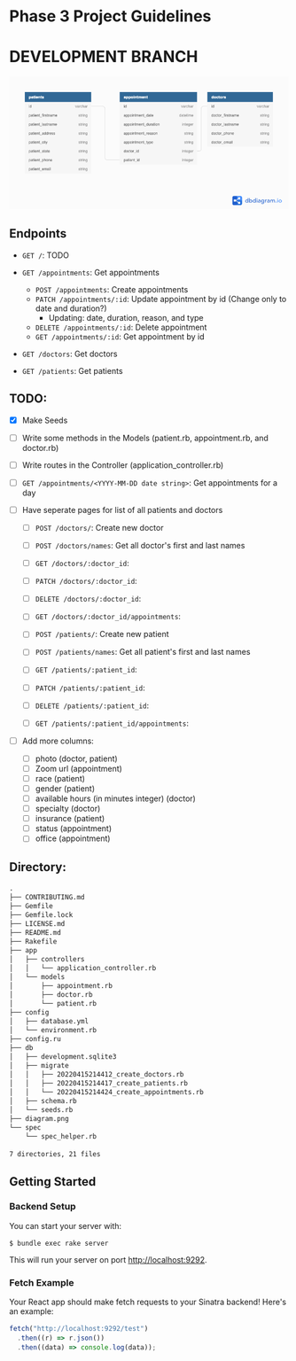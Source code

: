# Phase 3 Project Guidelines

# DEVELOPMENT BRANCH

![entity relationship diagram](./diagram.png)

## Endpoints

- `GET /`: TODO

- `GET /appointments`: Get appointments

  - `POST /appointments`: Create appointments
  - `PATCH /appointments/:id`: Update appointment by id (Change only to date and duration?)
    - Updating: date, duration, reason, and type
  - `DELETE /appointments/:id`: Delete appointment
  - `GET /appointments/:id`: Get appointment by id

- `GET /doctors`: Get doctors
- `GET /patients`: Get patients

## TODO:

- [x] Make Seeds
- [ ] Write some methods in the Models (patient.rb, appointment.rb, and doctor.rb)
- [ ] Write routes in the Controller (application_controller.rb)

- [ ] `GET /appointments/<YYYY-MM-DD date string>`: Get appointments for a day

- [ ] Have seperate pages for list of all patients and doctors

  - [ ] `POST /doctors/`: Create new doctor
  - [ ] `POST /doctors/names`: Get all doctor's first and last names
  - [ ] `GET /doctors/:doctor_id`:
  - [ ] `PATCH /doctors/:doctor_id`:
  - [ ] `DELETE /doctors/:doctor_id`:
  - [ ] `GET /doctors/:doctor_id/appointments`:

  - [ ] `POST /patients/`: Create new patient
  - [ ] `POST /patients/names`: Get all patient's first and last names
  - [ ] `GET /patients/:patient_id`:
  - [ ] `PATCH /patients/:patient_id`:
  - [ ] `DELETE /patients/:patient_id`:
  - [ ] `GET /patients/:patient_id/appointments`:

- [ ] Add more columns:
  - [ ] photo (doctor, patient)
  - [ ] Zoom url (appointment)
  - [ ] race (patient)
  - [ ] gender (patient)
  - [ ] available hours (in minutes integer) (doctor)
  - [ ] specialty (doctor)
  - [ ] insurance (patient)
  - [ ] status (appointment)
  - [ ] office (appointment)

## Directory:

```
.
├── CONTRIBUTING.md
├── Gemfile
├── Gemfile.lock
├── LICENSE.md
├── README.md
├── Rakefile
├── app
│   ├── controllers
│   │   └── application_controller.rb
│   └── models
│       ├── appointment.rb
│       ├── doctor.rb
│       └── patient.rb
├── config
│   ├── database.yml
│   └── environment.rb
├── config.ru
├── db
│   ├── development.sqlite3
│   ├── migrate
│   │   ├── 20220415214412_create_doctors.rb
│   │   ├── 20220415214417_create_patients.rb
│   │   └── 20220415214424_create_appointments.rb
│   ├── schema.rb
│   └── seeds.rb
├── diagram.png
└── spec
    └── spec_helper.rb

7 directories, 21 files
```

## Getting Started

### Backend Setup

You can start your server with:

```console
$ bundle exec rake server
```

This will run your server on port
[http://localhost:9292](http://localhost:9292).

### Fetch Example

Your React app should make fetch requests to your Sinatra backend! Here's an
example:

```js
fetch("http://localhost:9292/test")
  .then((r) => r.json())
  .then((data) => console.log(data));
```
